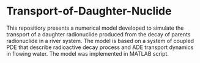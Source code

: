 # Transport-of-Daughter-Nuclide
This repositiory presents a numerical model developed to simulate the transport of a daughter radionuclide produced from the decay of parents radionuclide in a river system. The model is based on a system of coupled PDE that describe radioactive decay process and ADE transport dynamics in flowing water. The model was implemented in MATLAB script.

